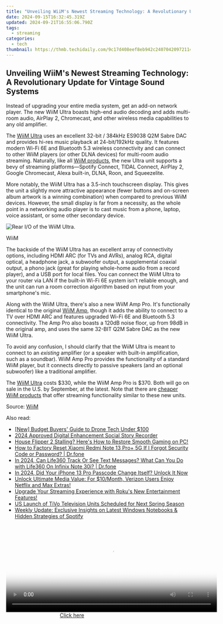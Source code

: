 ```yaml
---
title: "Unveiling WiiM's Newest Streaming Technology: A Revolutionary Update for Vintage Sound Systems"
date: 2024-09-15T16:32:45.319Z
updated: 2024-09-21T16:55:06.790Z
tags:
  - streaming
categories:
  - tech
thumbnail: https://thmb.techidaily.com/9c17d408eef8eb942c240704209721146d1ae1a43ce819e245d60c114f5c5c21.jpg
---
```


## Unveiling WiiM's Newest Streaming Technology: A Revolutionary Update for Vintage Sound Systems

Instead of upgrading your entire media system, get an add-on network player. The new WiiM Ultra boasts high-end audio decoding and adds multi-room audio, AirPlay 2, Chromecast, and other wireless media capabilities to any old amplifier.

 The [WiiM Ultra](https://www.blog.wiimhome.com/post/unveiling-wiim-ultra-the-digital-hub-for-your-music) uses an excellent 32-bit / 384kHz ES9038 Q2M Sabre DAC and provides hi-res music playback at 24-bit/192kHz quality. It features modern Wi-Fi 6E and Bluetooth 5.3 wireless connectivity and can connect to other WiiM players (or other DLNA devices) for multi-room audio streaming. Naturally, like all [WiiM products](https://driver-install.techidaily.com/reviving-amd-drivers-windows-7-to-11-update/), the new Ultra unit supports a bevy of streaming platforms—Spotify Connect, TIDAL Connect, AirPlay 2, Google Chromecast, Alexa built-in, DLNA, Roon, and Squeezelite.

 More notably, the WiiM Ultra has a 3.5-inch touchscreen display. This gives the unit a slightly more attractive appearance (fewer buttons and on-screen album artwork is a winning combination) when compared to previous WiiM devices. However, the small display is far from a necessity, as the whole point in a networking audio player is to cast music from a phone, laptop, voice assistant, or some other secondary device.

![Rear I/O of the WiiM Ultra.](https://static1.howtogeekimages.com/wordpress/wp-content/uploads/2024/05/15.jpg) 

WiiM

 The backside of the WiiM Ultra has an excellent array of connectivity options, including HDMI ARC (for TVs and AVRs), analog RCA, digital optical, a headphone jack, a subwoofer output, a supplemental coaxial output, a phono jack (great for playing whole-home audio from a record player), and a USB port for local files. You can connect the WiiM Ultra to your router via LAN if the built-in Wi-Fi 6E system isn't reliable enough, and the unit can run a room correction algorithm based on input from your smartphone's mic.

 Along with the WiiM Ultra, there's also a new WiiM Amp Pro. It's functionally identical to the original [WiiM Amp](https://some-knowledge.techidaily.com/in-2024-immerse-audiences-integrating-sound-effectively-in-canva-films/), though it adds the ability to connect to a TV over HDMI ARC and features upgraded Wi-Fi 6E and Bluetooth 5.3 connectivity. The Amp Pro also boasts a 120dB noise floor, up from 98dB in the original amp, and uses the same 32-BIT Q2M Sabre DAC as the new WiiM Ultra.

 To avoid any confusion, I should clarify that the WiiM Ultra is meant to connect to an _existing_ amplifier (or a speaker with built-in amplification, such as a soundbar). WiiM Amp Pro provides the functionality of a standard WiiM player, but it connects directly to passive speakers (and an optional subwoofer) like a traditional amplifier.

 The [WiiM Ultra](https://www.blog.wiimhome.com/post/unveiling-wiim-ultra-the-digital-hub-for-your-music) costs $330, while the WiiM Amp Pro is $370\. Both will go on sale in the U.S. by September, at the latest. Note that there are [cheaper WiiM products](https://blog-min.techidaily.com/android-to-apple-how-to-transfer-photos-from-xiaomi-redmi-note-13-proplus-5g-to-ipad-easily-drfone-by-drfone-transfer-from-android-transfer-from-android/) that offer streaming functionality similar to these new units.

 Source: [WiiM](https://www.blog.wiimhome.com/post/unveiling-wiim-ultra-the-digital-hub-for-your-music)

<ins class="adsbygoogle"
     style="display:block"
     data-ad-format="autorelaxed"
     data-ad-client="ca-pub-7571918770474297"
     data-ad-slot="1223367746"></ins>

<ins class="adsbygoogle"
     style="display:block"
     data-ad-client="ca-pub-7571918770474297"
     data-ad-slot="8358498916"
     data-ad-format="auto"
     data-full-width-responsive="true"></ins>

<span class="atpl-alsoreadstyle">Also read:</span>
<div><ul>
<li><a href="https://extra-lessons.techidaily.com/new-budget-buyers-guide-to-drone-tech-under-100/"><u>[New] Budget Buyers' Guide to Drone Tech Under $100</u></a></li>
<li><a href="https://facebook-clips.techidaily.com/2024-approved-digital-enhancement-social-story-recorder/"><u>2024 Approved Digital Enhancement Social Story Recorder</u></a></li>
<li><a href="https://win-able.techidaily.com/1722985025473-house-flipper-2-stalling-heres-how-to-restore-smooth-gaming-on-pc/"><u>House Flipper 2 Stalling? Here's How to Restore Smooth Gaming on PC!</u></a></li>
<li><a href="https://techidaily.com/how-to-factory-reset-xiaomi-redmi-note-13-proplus-5g-if-i-forgot-security-code-or-password-drfone-by-drfone-reset-android-reset-android/"><u>How to Factory Reset Xiaomi Redmi Note 13 Pro+ 5G If I Forgot Security Code or Password? | Dr.fone</u></a></li>
<li><a href="https://fake-location.techidaily.com/in-2024-can-life360-track-or-see-text-messages-what-can-you-do-with-life360-on-infinix-note-30i-drfone-by-drfone-virtual-android/"><u>In 2024, Can Life360 Track Or See Text Messages? What Can You Do with Life360 On Infinix Note 30i? | Dr.fone</u></a></li>
<li><a href="https://ios-unlock.techidaily.com/in-2024-did-your-iphone-13-pro-passcode-change-itself-unlock-it-now-by-drfone-ios/"><u>In 2024, Did Your iPhone 13 Pro Passcode Change Itself? Unlock It Now</u></a></li>
<li><a href="https://media-tips.techidaily.com/unlock-ultimate-media-value-for-10month-verizon-users-enjoy-netflix-and-max-extras/"><u>Unlock Ultimate Media Value: For $10/Month, Verizon Users Enjoy Netflix and Max Extras!</u></a></li>
<li><a href="https://media-tips.techidaily.com/upgrade-your-streaming-experience-with-rokus-new-entertainment-features/"><u>Upgrade Your Streaming Experience with Roku's New Entertainment Features!</u></a></li>
<li><a href="https://media-tips.techidaily.com/us-launch-of-tivo-television-units-scheduled-for-next-spring-season/"><u>US Launch of TiVo Television Units Scheduled for Next Spring Season</u></a></li>
<li><a href="https://media-tips.techidaily.com/weekly-update-exclusive-insights-on-latest-windows-notebooks-and-hidden-strategies-of-spotify/"><u>Weekly Update: Exclusive Insights on Latest Windows Notebooks & Hidden Strategies of Spotify</u></a></li>
</ul></div>

<!-- affiliate ads begin -->
<span id="1982499">
					<video width="576" height="240" style="cursor:pointer"
           poster="//a.impactradius-go.com/display-clicktoplayimage/1982499.png"
           onclick="if(!this.playClicked){this.play();this.setAttribute('controls',true);this.playClicked=true;}">
	   <source src="//a.impactradius-go.com/display-ad/22993-1982499">
	   <img src="//a.impactradius-go.com/display-clicktoplayimage/1982499.png" style="border: none; height: 100%; width: 100%; object-fit: contain">
	</video>
	<div style="width:360px;text-align:center"><a href="javascript:window.open(decodeURIComponent('https%3A%2F%2Fhomestyler.sjv.io%2Fc%2F5597632%2F1982499%2F22993'), '_blank');void(0);">Click here</a></div>
</span>
<img height="0" width="0" src="https://imp.pxf.io/i/5597632/1982499/22993" style="position:absolute;visibility:hidden;" border="0" />
<!-- affiliate ads end -->

